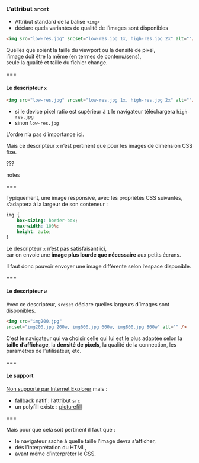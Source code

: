 ### L’attribut `srcet`

- Attribut standard de la balise `<img>`
- déclare quels variantes de qualité de l’images sont disponibles

```html
<img src="low-res.jpg" srcset="low-res.jpg 1x, high-res.jpg 2x" alt=""/>
```

Quelles que soient la taille du viewport ou la densité de pixel,  
l’image doit être la même (en termes de contenu/sens),  
seule la qualité et taille du fichier change.<!-- {p:.alert.alert_warning.fragment} -->

===

#### Le descripteur `x`

```html
<img src="low-res.jpg" srcset="low-res.jpg 1x, high-res.jpg 2x" alt=""/>
```
- si le device pixel ratio est supérieur à `1` le navigateur téléchargera `high-res.jpg`
- sinon `low-res.jpg`

L’ordre n’a pas d’importance ici. <!-- {.alert.alert_info.fragment} -->

Mais ce descripteur `x` n’est pertinent que pour les images de dimension CSS fixe. <!-- {p:.fragment} -->

???

notes

===

Typiquement, une image responsive, avec les propriétés CSS suivantes, s’adaptera à la largeur de son conteneur :
```css
img {
    box-sizing: border-box;
    max-width: 100%;
    height: auto;
}
```

Le descripteur `x` n’est pas satisfaisant ici,  
car on envoie une __image plus lourde que nécessaire__ aux petits écrans. <!-- {p:.fragment} -->

Il faut donc pouvoir envoyer une image différente selon l’espace disponible. <!-- {.fragment} -->

===

#### Le descripteur `w`

Avec ce descripteur, `srcset` déclare quelles largeurs d’images sont disponibles.

```html
<img src="img200.jpg"
srcset="img200.jpg 200w, img600.jpg 600w, img800.jpg 800w" alt="" />
```

C’est le navigateur qui va choisir celle qui lui est le plus adaptée selon la __taille d’affichage__, la __densité de pixels__, la qualité de la connection, les paramètres de l’utilisateur, etc.

===

#### Le support

[Non supporté par Internet Explorer](http://caniuse.com/#feat=srcset) mais :
- fallback natif : l’attribut `src`
- un polyfill existe : [picturefill](https://scottjehl.github.io/picturefill/)

===

Mais pour que cela soit pertinent il faut que :
- le navigateur sache à quelle taille l’image devra s’afficher, <!-- {li:.fragment} -->
- dés l’interprétation du HTML, <!-- {li:.fragment} -->
- avant même d’interpréter le CSS. <!-- {li:.fragment} -->
